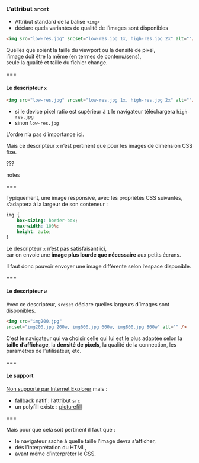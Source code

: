 ### L’attribut `srcet`

- Attribut standard de la balise `<img>`
- déclare quels variantes de qualité de l’images sont disponibles

```html
<img src="low-res.jpg" srcset="low-res.jpg 1x, high-res.jpg 2x" alt=""/>
```

Quelles que soient la taille du viewport ou la densité de pixel,  
l’image doit être la même (en termes de contenu/sens),  
seule la qualité et taille du fichier change.<!-- {p:.alert.alert_warning.fragment} -->

===

#### Le descripteur `x`

```html
<img src="low-res.jpg" srcset="low-res.jpg 1x, high-res.jpg 2x" alt=""/>
```
- si le device pixel ratio est supérieur à `1` le navigateur téléchargera `high-res.jpg`
- sinon `low-res.jpg`

L’ordre n’a pas d’importance ici. <!-- {.alert.alert_info.fragment} -->

Mais ce descripteur `x` n’est pertinent que pour les images de dimension CSS fixe. <!-- {p:.fragment} -->

???

notes

===

Typiquement, une image responsive, avec les propriétés CSS suivantes, s’adaptera à la largeur de son conteneur :
```css
img {
    box-sizing: border-box;
    max-width: 100%;
    height: auto;
}
```

Le descripteur `x` n’est pas satisfaisant ici,  
car on envoie une __image plus lourde que nécessaire__ aux petits écrans. <!-- {p:.fragment} -->

Il faut donc pouvoir envoyer une image différente selon l’espace disponible. <!-- {.fragment} -->

===

#### Le descripteur `w`

Avec ce descripteur, `srcset` déclare quelles largeurs d’images sont disponibles.

```html
<img src="img200.jpg"
srcset="img200.jpg 200w, img600.jpg 600w, img800.jpg 800w" alt="" />
```

C’est le navigateur qui va choisir celle qui lui est le plus adaptée selon la __taille d’affichage__, la __densité de pixels__, la qualité de la connection, les paramètres de l’utilisateur, etc.

===

#### Le support

[Non supporté par Internet Explorer](http://caniuse.com/#feat=srcset) mais :
- fallback natif : l’attribut `src`
- un polyfill existe : [picturefill](https://scottjehl.github.io/picturefill/)

===

Mais pour que cela soit pertinent il faut que :
- le navigateur sache à quelle taille l’image devra s’afficher, <!-- {li:.fragment} -->
- dés l’interprétation du HTML, <!-- {li:.fragment} -->
- avant même d’interpréter le CSS. <!-- {li:.fragment} -->
